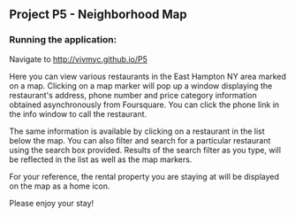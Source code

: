 ## Project P5 - Neighborhood Map

### Running the application:

Navigate to http://vivmyc.github.io/P5

Here you can view various restaurants in the East Hampton NY area marked on a map.
Clicking on a map marker will pop up a window displaying the restaurant's address,
phone number and price category information obtained asynchronously from Foursquare.
You can click the phone link in the info window to call the restaurant.

The same information is available by clicking on a restaurant in the list below the map.
You can also filter and search for a particular restaurant using the search box provided.
Results of the search filter as you type, will be reflected in the list as well as the
map markers.

For your reference, the rental property you are staying at will be displayed on the map
as a home icon.

Please enjoy your stay!
